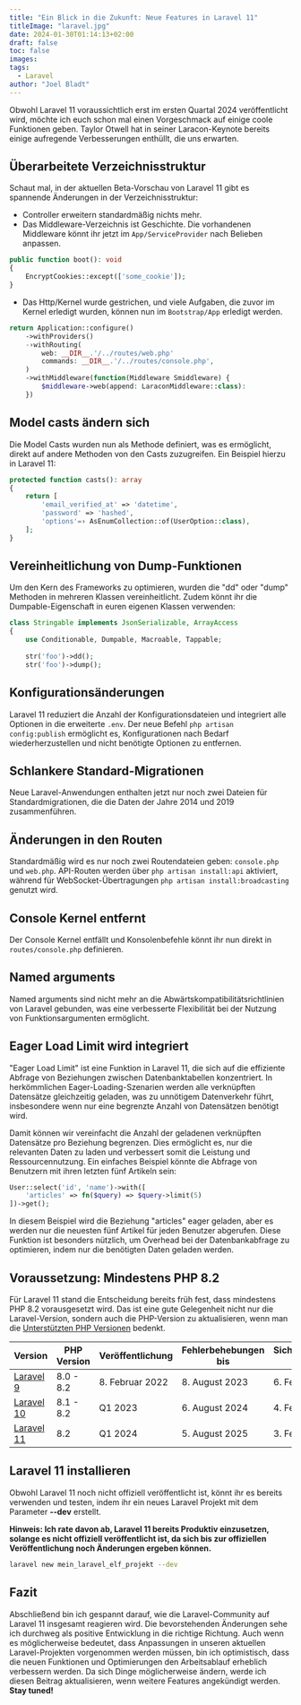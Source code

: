 ```yaml
---
title: "Ein Blick in die Zukunft: Neue Features in Laravel 11"
titleImage: "laravel.jpg"
date: 2024-01-30T01:14:13+02:00
draft: false
toc: false
images:
tags:
  - Laravel
author: "Joel Bladt"
---
```


Obwohl Laravel 11 voraussichtlich erst im ersten Quartal 2024 veröffentlicht wird, möchte ich euch schon mal einen
Vorgeschmack auf einige coole Funktionen geben. Taylor Otwell hat in seiner Laracon-Keynote bereits einige aufregende
Verbesserungen enthüllt, die uns erwarten.

## Überarbeitete Verzeichnisstruktur

Schaut mal, in der aktuellen Beta-Vorschau von Laravel 11 gibt es spannende Änderungen in der Verzeichnisstruktur:

- Controller erweitern standardmäßig nichts mehr.
- Das Middleware-Verzeichnis ist Geschichte. Die vorhandenen Middleware könnt ihr jetzt im `App/ServiceProvider` 
nach Belieben anpassen.
```php
public function boot(): void
{
    EncryptCookies::except(['some_cookie']);
}
```

- Das Http/Kernel wurde gestrichen, und viele Aufgaben, die zuvor im Kernel erledigt wurden, können nun im `Bootstrap/App`
erledigt werden.

```php
return Application::configure()
    ->withProviders()
    -›withRouting(
        web: __DIR__.'/../routes/web.php'
        commands: __DIR__.'/../routes/console.php',
    )
    ->withMiddleware(function(Middleware Smiddleware) {
        $middleware->web(append: LaraconMiddleware::class):
    })
```
## Model casts ändern sich

Die Model Casts wurden nun als Methode definiert, was es ermöglicht, direkt auf andere Methoden von den Casts zuzugreifen.
Ein Beispiel hierzu in Laravel 11:

```php
protected function casts(): array
{
    return [
        'email_verified_at' => 'datetime',
        'password' => 'hashed',
        'options'=› AsEnumCollection::of(UserOption::class),
    ];
}
```

## Vereinheitlichung von Dump-Funktionen

Um den Kern des Frameworks zu optimieren, wurden die "dd" oder "dump" Methoden in mehreren Klassen vereinheitlicht.
Zudem könnt ihr die Dumpable-Eigenschaft in euren eigenen Klassen verwenden:

```php
class Stringable implements JsonSerializable, ArrayAccess
{
    use Conditionable, Dumpable, Macroable, Tappable;
 
    str('foo')->dd();
    str('foo')->dump();
```

## Konfigurationsänderungen

Laravel 11 reduziert die Anzahl der Konfigurationsdateien und integriert alle Optionen in die erweiterte `.env`.
Der neue Befehl `php artisan config:publish` ermöglicht es, Konfigurationen nach Bedarf wiederherzustellen und
nicht benötigte Optionen zu entfernen.

## Schlankere Standard-Migrationen

Neue Laravel-Anwendungen enthalten jetzt nur noch zwei Dateien für Standardmigrationen, die die Daten der Jahre 2014 und 2019 zusammenführen.

## Änderungen in den Routen

Standardmäßig wird es nur noch zwei Routendateien geben: `console.php` und `web.php`. API-Routen werden über
`php artisan install:api` aktiviert, während für WebSocket-Übertragungen `php artisan install:broadcasting` genutzt wird.

## Console Kernel entfernt

Der Console Kernel entfällt und Konsolenbefehle könnt ihr nun direkt in `routes/console.php` definieren.

## Named arguments
Named arguments sind nicht mehr an die Abwärtskompatibilitätsrichtlinien von Laravel gebunden, was eine verbesserte
Flexibilität bei der Nutzung von Funktionsargumenten ermöglicht.

## Eager Load Limit wird integriert

"Eager Load Limit" ist eine Funktion in Laravel 11, die sich auf die effiziente Abfrage von Beziehungen zwischen
Datenbanktabellen konzentriert. In herkömmlichen Eager-Loading-Szenarien werden alle verknüpften Datensätze
gleichzeitig geladen, was zu unnötigem Datenverkehr führt, insbesondere wenn nur eine begrenzte Anzahl von Datensätzen benötigt wird.

Damit können wir vereinfacht die Anzahl der geladenen verknüpften Datensätze pro Beziehung begrenzen.
Dies ermöglicht es, nur die relevanten Daten zu laden und verbessert somit die Leistung und Ressourcennutzung.
Ein einfaches Beispiel könnte die Abfrage von Benutzern mit ihren letzten fünf Artikeln sein:

```php
User::select('id', 'name')->with([
    'articles' => fn($query) => $query->limit(5)
])->get();
```
In diesem Beispiel wird die Beziehung "articles" eager geladen, aber es werden nur die neuesten fünf Artikel für jeden
Benutzer abgerufen. Diese Funktion ist besonders nützlich, um Overhead bei der Datenbankabfrage zu optimieren, indem
nur die benötigten Daten geladen werden.

## Voraussetzung: Mindestens PHP 8.2

Für Laravel 11 stand die Entscheidung bereits früh fest, dass mindestens PHP 8.2 vorausgesetzt wird. Das ist eine gute
Gelegenheit nicht nur die Laravel-Version, sondern auch die PHP-Version zu aktualisieren, wenn man die 
[Unterstützten PHP Versionen]( https://www.php.net/supported-versions.php "Unterstützte Versionen") bedenkt.

<div class="table-responsive">
  <table class="table table-bordered">
    <thead>
      <tr>
        <th>Version</th>
        <th>PHP Version</th>
        <th>Veröffentlichung</th>
        <th>Fehlerbehebungen bis</th>
        <th>Sicherheitsfixes bis</th>
      </tr>
    </thead>
    <tbody>
      <tr>
        <td><a href="https://laravel-news.com/laravel-9" target="_blank" title="Laravel 9">Laravel 9</a></td>
        <td>8.0 - 8.2</td>
        <td>8. Februar 2022</td>
        <td>8. August 2023</td>
        <td>6. Februar 2024</td>
      </tr>
      <tr>
        <td><a href="https://laravel-news.com/laravel-10" target="_blank" title="Laravel 10">Laravel 10</a></td>
        <td>8.1 - 8.2</td>
        <td>Q1 2023</td>
        <td>6. August 2024</td>
        <td>4. Februar 2025</td>
      </tr>
      <tr>
        <td><a href="https://laravel-news.com/laravel-11" target="_blank" title="Laravel 11">Laravel 11</a></td>
        <td>8.2</td>
        <td>Q1 2024</td>
        <td>5. August 2025</td>
        <td>3. Februar 2026</td>
      </tr>
    </tbody>
  </table>
</div>

## Laravel 11 installieren

Obwohl Laravel 11 noch nicht offiziell veröffentlicht ist, könnt ihr es bereits verwenden und testen, indem ihr
ein neues Laravel Projekt mit dem Parameter **--dev** erstellt.

**Hinweis: Ich rate davon ab, Laravel 11 bereits Produktiv einzusetzen, solange es nicht offiziell veröffentlicht ist,
da sich bis zur offiziellen Veröffentlichung noch Änderungen ergeben können.**

```sh
laravel new mein_laravel_elf_projekt --dev
```

## Fazit

Abschließend bin ich gespannt darauf, wie die Laravel-Community auf Laravel 11 insgesamt reagieren wird.
Die bevorstehenden Änderungen sehe ich durchweg als positive Entwicklung in die richtige Richtung. Auch wenn es
möglicherweise bedeutet, dass Anpassungen in unseren aktuellen Laravel-Projekten vorgenommen werden müssen, bin ich
optimistisch, dass die neuen Funktionen und Optimierungen den Arbeitsablauf erheblich verbessern werden. Da sich Dinge
möglicherweise ändern, werde ich diesen Beitrag aktualisieren, wenn weitere Features angekündigt werden. **Stay tuned!**
    